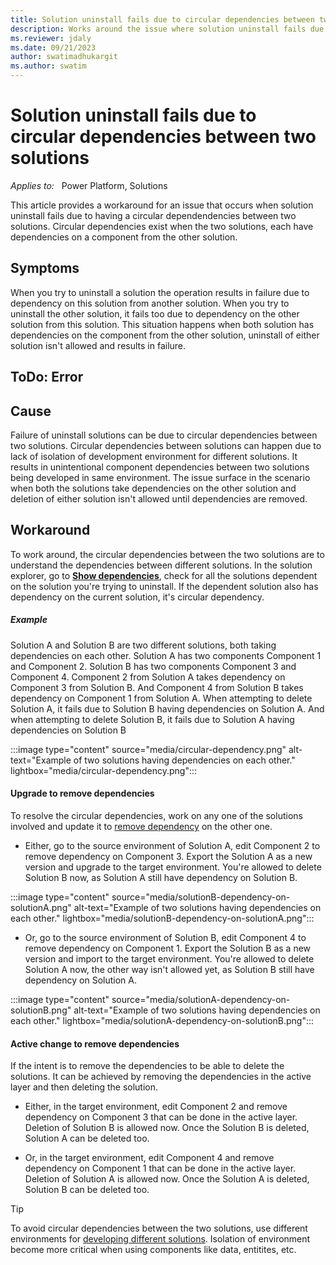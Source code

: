 ```yaml
---
title: Solution uninstall fails due to circular dependencies between two solutions.
description: Works around the issue where solution uninstall fails due to having a circular dependendencies between two solutions.
ms.reviewer: jdaly
ms.date: 09/21/2023
author: swatimadhukargit
ms.author: swatim
---
```

# Solution uninstall fails due to circular dependencies between two solutions

_Applies to:_ &nbsp; Power Platform, Solutions

This article provides a workaround for an issue that occurs when solution uninstall fails due to having a circular dependendencies between two solutions. Circular dependencies exist when the two solutions, each have dependencies on a component from the other solution.

## Symptoms

When you try to uninstall a solution the operation results in failure due to dependency on this solution from another solution. When you try to uninstall the other solution, it fails too due to dependency on the other solution from this solution. This situation happens when both solution has dependencies on the component from the other solution, uninstall of either solution isn't allowed and results in failure.

## ToDo: Error

## Cause

Failure of uninstall solutions can be due to circular dependencies between two solutions. Circular dependencies between solutions can happen due to lack of isolation of development environment for different solutions. It results in unintentional component dependencies between two solutions being developed in same environment. The issue surface in the scenario when both the solutions take dependencies on the other solution and deletion of either solution isn't allowed until dependencies are removed.

## Workaround

To work around, the circular dependencies between the two solutions are to understand the dependencies between different solutions. In the solution explorer, go to [**Show dependencies**](/power-apps/maker/data-platform/view-component-dependencies), check for all the solutions dependent on the solution you're trying to uninstall. If the dependent solution also has dependency on the current solution, it's circular dependency.

##### Example

Solution A and Solution B are two different solutions, both taking dependencies on each other.
Solution A has two components Component 1 and Component 2. Solution B has two components Component 3 and Component 4.
Component 2 from Solution A takes dependency on Component 3 from Solution B. And Component 4 from Solution B takes dependency on Component 1 from Solution A.
When attempting to delete Solution A, it fails due to Solution B having dependencies on Solution A. And when attempting to delete Solution B, it fails due to Solution A having dependencies on Solution B

:::image type="content" source="media/circular-dependency.png" alt-text="Example of two solutions having dependencies on each other." lightbox="media/circular-dependency.png":::

#### Upgrade to remove dependencies

To resolve the circular dependencies, work on any one of the solutions involved and update it to [remove dependency](/power-platform/alm/removing-dependencies) on the other one.

- Either, go to the source environment of Solution A, edit Component 2 to remove dependency on Component 3. Export the Solution A as a new version and upgrade to the target environment. You're allowed to delete Solution B now, as Solution A still have dependency on Solution B.

:::image type="content" source="media/solutionB-dependency-on-solutionA.png" alt-text="Example of two solutions having dependencies on each other." lightbox="media/solutionB-dependency-on-solutionA.png":::

- Or, go to the source environment of Solution B, edit Component 4 to remove dependency on Component 1. Export the Solution B as a new version and import to the target environment. You're allowed to delete Solution A now, the other way isn't allowed yet, as Solution B still have dependency on Solution A.

:::image type="content" source="media/solutionA-dependency-on-solutionB.png" alt-text="Example of two solutions having dependencies on each other." lightbox="media/solutionA-dependency-on-solutionB.png":::

#### Active change to remove dependencies

If the intent is to remove the dependencies to be able to delete the solutions. It can be achieved by removing the dependencies in the active layer and then deleting the solution.

- Either, in the target environment, edit Component 2 and remove dependency on Component 3 that can be done in the active layer. Deletion of Solution B is allowed now. Once the Solution B is deleted, Solution A can be deleted too.

- Or, in the target environment, edit Component 4 and remove dependency on Component 1 that can be done in the active layer. Deletion of Solution A is allowed now. Once the Solution A is deleted, Solution B can be deleted too.

>[!TIP]
>To avoid circular dependencies between the two solutions, use different environments for [developing different solutions](/power-platform/alm/organize-solutions#multiple-solution-layering-and-dependencies). Isolation of environment become more critical when using components like data, entitites, etc.
